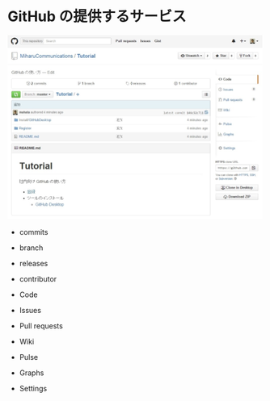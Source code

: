 GitHub の提供するサービス
======================

![home](./home.jpg)


* commits
* branch
* releases
* contributor

* Code
* Issues
* Pull requests
* Wiki

* Pulse
* Graphs
* Settings
